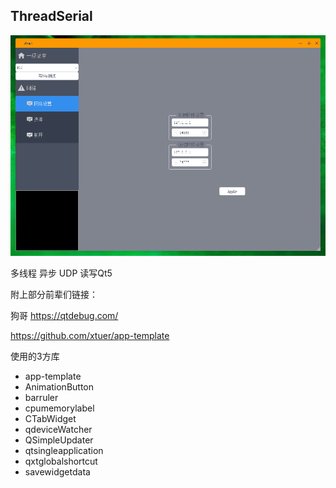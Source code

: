 ## ThreadSerial

![demo](demo.png)

多线程 异步 UDP 读写Qt5

附上部分前辈们链接：

狗哥 https://qtdebug.com/

https://github.com/xtuer/app-template

使用的3方库
- app-template
- AnimationButton
- barruler
- cpumemorylabel
- CTabWidget
- qdeviceWatcher
- QSimpleUpdater
- qtsingleapplication
- qxtglobalshortcut
- savewidgetdata
